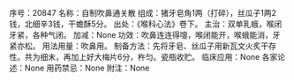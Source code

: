 序号：20847
名称：自制吹鼻通关散
组成：猪牙皂角1两（打碎），丝瓜子1两2钱，北细辛3钱，干蟾酥5分。
出处：《喉科心法》卷下。
主治：双单乳蛾，喉闭牙紧，各种气闭。
加减：None
功效：吹鼻连连得嚏，喉闭能开，喉蛾能消，牙紧亦松。
用法用量：吹鼻用。
制备方法：先将牙皂、丝瓜子用新瓦文火炙干存性。共为细末，再加上好大梅片6分，杵匀。瓷瓶收贮。
临床应用：None
各家论述：None
用药禁忌：None
附注：None
